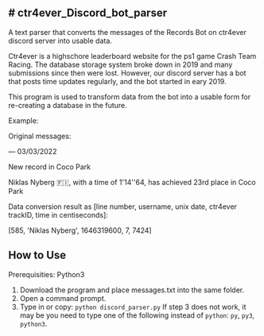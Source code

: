 <h2># ctr4ever_Discord_bot_parser</h2>
A text parser that converts the messages of the Records Bot on ctr4ever discord server into usable data.

Ctr4ever is a highschore leaderboard website for the ps1 game Crash Team Racing.
The database storage system broke down in 2019 and many submissions since then were lost.
However, our discord server has a bot that posts time updates regularly, and the bot started in eary 2019.

This program is used to transform data from the bot into a usable form for re-creating a database in the future.

Example:

Original messages:

 — 03/03/2022

New record in Coco Park

Niklas Nyberg 🇫🇮, with a time of 1'14''64, has achieved 23rd place in Coco Park



Data conversion result as [line number, username, unix date, ctr4ever trackID, time in centiseconds]:

[585, 'Niklas Nyberg', 1646319600, 7, 7424]

<h2>How to Use</h2>

Prerequisities: Python3

1. Download the program and place messages.txt into the same folder.
2. Open a command prompt.
3. Type in or copy: ```python discord_parser.py```
If step 3 does not work, it may be you need to type one of the following instead of ```python```: ```py```, ```py3```, ```python3```.
